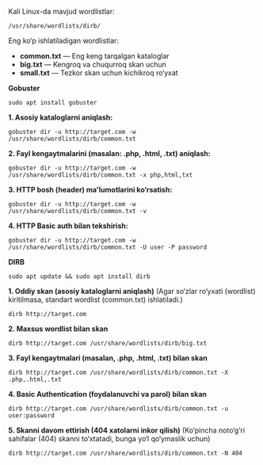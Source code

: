 Kali Linux-da mavjud wordlistlar:   
```
/usr/share/wordlists/dirb/
```   
Eng ko‘p ishlatiladigan wordlistlar:   
 - **common.txt** — Eng keng tarqalgan kataloglar
 - **big.txt** — Kengroq va chuqurroq skan uchun
 - **small.txt** — Tezkor skan uchun kichikroq ro‘yxat

**Gobuster**  

```
sudo apt install gobuster
```

**1. Asosiy kataloglarni aniqlash:**
```
gobuster dir -u http://target.com -w /usr/share/wordlists/dirb/common.txt
```

**2. Fayl kengaytmalarini (masalan: .php, .html, .txt) aniqlash:**   
```
gobuster dir -u http://target.com -w /usr/share/wordlists/dirb/common.txt -x php,html,txt
```   

**3. HTTP bosh (header) ma'lumotlarini ko‘rsatish:**   
```
gobuster dir -u http://target.com -w /usr/share/wordlists/dirb/common.txt -v
```

**4. HTTP Basic auth bilan tekshirish:**   
```
gobuster dir -u http://target.com -w /usr/share/wordlists/dirb/common.txt -U user -P password
```

**DIRB**    
```
sudo apt update && sudo apt install dirb
```   

**1. Oddiy skan (asosiy kataloglarni aniqlash)** (Agar so‘zlar ro‘yxati (wordlist) kiritilmasa, standart wordlist (common.txt) ishlatiladi.)   
```
dirb http://target.com
```   

**2. Maxsus wordlist bilan skan**   
```
dirb http://target.com /usr/share/wordlists/dirb/big.txt
```

**3. Fayl kengaytmalari (masalan, .php, .html, .txt) bilan skan**   
```
dirb http://target.com /usr/share/wordlists/dirb/common.txt -X .php,.html,.txt
```    

**4. Basic Authentication (foydalanuvchi va parol) bilan skan**   
```
dirb http://target.com /usr/share/wordlists/dirb/common.txt -u user:password
```   

**5. Skanni davom ettirish (404 xatolarni inkor qilish)** (Ko‘pincha noto‘g‘ri sahifalar (404) skanni to‘xtatadi, bunga yo‘l qo‘ymaslik uchun)   
```
dirb http://target.com /usr/share/wordlists/dirb/common.txt -N 404
```
